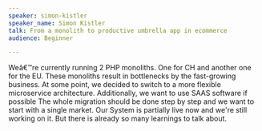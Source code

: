 ```yaml
---
speaker: simon-kistler
speaker_name: Simon Kistler
talk: From a monolith to productive umbrella app in ecommerce
audience: Beginner

---
```

<p>Weâ€™re currently running 2 PHP monoliths. One for CH and another one for the EU. These monoliths result in bottlenecks by the fast-growing business. At some point, we decided to switch to a more flexible microservice architecture. Additionally, we want to use SAAS software if possible The whole migration should be done step by step and we want to start with a single market. Our System is partially live now and we're still working on it. But there is already so many learnings to talk about.</p>
